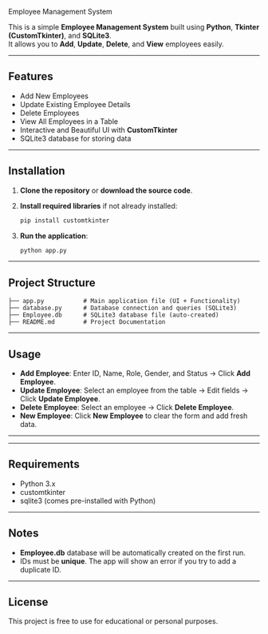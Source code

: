  Employee Management System

This is a simple **Employee Management System** built using **Python**, **Tkinter (CustomTkinter)**, and **SQLite3**.  
It allows you to **Add**, **Update**, **Delete**, and **View** employees easily.

---

## Features 

- Add New Employees
- Update Existing Employee Details
- Delete Employees
- View All Employees in a Table
- Interactive and Beautiful UI with **CustomTkinter**
- SQLite3 database for storing data

---

## Installation 

1. **Clone the repository** or **download the source code**.

2. **Install required libraries** if not already installed:
   ```bash
   pip install customtkinter
   ```

3. **Run the application**:
   ```bash
   python app.py
   ```

---

## Project Structure 

```
├── app.py           # Main application file (UI + Functionality)
├── database.py      # Database connection and queries (SQLite3)
├── Employee.db      # SQLite3 database file (auto-created)
├── README.md        # Project Documentation
```

---

## Usage 

- **Add Employee**: Enter ID, Name, Role, Gender, and Status → Click **Add Employee**.
- **Update Employee**: Select an employee from the table → Edit fields → Click **Update Employee**.
- **Delete Employee**: Select an employee → Click **Delete Employee**.
- **New Employee**: Click **New Employee** to clear the form and add fresh data.

---



---

## Requirements 

- Python 3.x
- customtkinter
- sqlite3 (comes pre-installed with Python)

---

## Notes

- **Employee.db** database will be automatically created on the first run.
- IDs must be **unique**. The app will show an error if you try to add a duplicate ID.

---

## License 

This project is free to use for educational or personal purposes.

